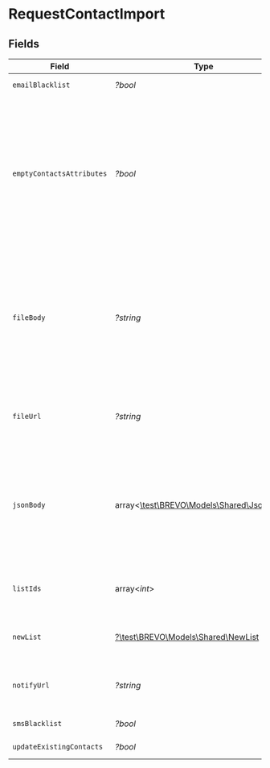 # RequestContactImport


## Fields

| Field                                                                                                                                                                                                                                                                                                                                                                                      | Type                                                                                                                                                                                                                                                                                                                                                                                       | Required                                                                                                                                                                                                                                                                                                                                                                                   | Description                                                                                                                                                                                                                                                                                                                                                                                | Example                                                                                                                                                                                                                                                                                                                                                                                    |
| ------------------------------------------------------------------------------------------------------------------------------------------------------------------------------------------------------------------------------------------------------------------------------------------------------------------------------------------------------------------------------------------ | ------------------------------------------------------------------------------------------------------------------------------------------------------------------------------------------------------------------------------------------------------------------------------------------------------------------------------------------------------------------------------------------ | ------------------------------------------------------------------------------------------------------------------------------------------------------------------------------------------------------------------------------------------------------------------------------------------------------------------------------------------------------------------------------------------ | ------------------------------------------------------------------------------------------------------------------------------------------------------------------------------------------------------------------------------------------------------------------------------------------------------------------------------------------------------------------------------------------ | ------------------------------------------------------------------------------------------------------------------------------------------------------------------------------------------------------------------------------------------------------------------------------------------------------------------------------------------------------------------------------------------ |
| `emailBlacklist`                                                                                                                                                                                                                                                                                                                                                                           | *?bool*                                                                                                                                                                                                                                                                                                                                                                                    | :heavy_minus_sign:                                                                                                                                                                                                                                                                                                                                                                         | To blacklist all the contacts for email                                                                                                                                                                                                                                                                                                                                                    | false                                                                                                                                                                                                                                                                                                                                                                                      |
| `emptyContactsAttributes`                                                                                                                                                                                                                                                                                                                                                                  | *?bool*                                                                                                                                                                                                                                                                                                                                                                                    | :heavy_minus_sign:                                                                                                                                                                                                                                                                                                                                                                         | To facilitate the choice to erase any attribute of the existing contacts with empty value. emptyContactsAttributes = true means the empty fields in your import will erase any attribute that currently contain data in Brevo, & emptyContactsAttributes = false means the empty fields will not affect your existing data ( **only available if `updateExistingContacts` set to true **)<br/> | true                                                                                                                                                                                                                                                                                                                                                                                       |
| `fileBody`                                                                                                                                                                                                                                                                                                                                                                                 | *?string*                                                                                                                                                                                                                                                                                                                                                                                  | :heavy_minus_sign:                                                                                                                                                                                                                                                                                                                                                                         | **Mandatory if fileUrl and jsonBody is not defined.** CSV content to be imported. Use semicolon to separate multiple attributes. **Maximum allowed file body size is 10MB** . However we recommend a safe limit of around 8 MB to avoid the issues caused due to increase of file body size while parsing. Please use fileUrl instead to import bigger files.<br/>                         | NAME;SURNAME;EMAIL<br/>Smith;John;john.smith@example.com<br/>Roger;Ellie;ellie36@example.com                                                                                                                                                                                                                                                                                               |
| `fileUrl`                                                                                                                                                                                                                                                                                                                                                                                  | *?string*                                                                                                                                                                                                                                                                                                                                                                                  | :heavy_minus_sign:                                                                                                                                                                                                                                                                                                                                                                         | **Mandatory if fileBody and jsonBody is not defined.** URL of the file to be imported (**no local file**). Possible file formats:<br/>#### .txt, .csv, .json<br/>                                                                                                                                                                                                                          | https://importfile.domain.com                                                                                                                                                                                                                                                                                                                                                              |
| `jsonBody`                                                                                                                                                                                                                                                                                                                                                                                 | array<[\test\BREVO\Models\Shared\JsonBody](../../Models/Shared/JsonBody.md)>                                                                                                                                                                                                                                                                                                               | :heavy_minus_sign:                                                                                                                                                                                                                                                                                                                                                                         | **Mandatory if fileUrl and fileBody is not defined.** JSON content to be imported. **Maximum allowed json body size is 10MB** . However we recommend a safe limit of around 8 MB to avoid the issues caused due to increase of json body size while parsing. Please use fileUrl instead to import bigger files.<br/>                                                                       | [object Object]                                                                                                                                                                                                                                                                                                                                                                            |
| `listIds`                                                                                                                                                                                                                                                                                                                                                                                  | array<*int*>                                                                                                                                                                                                                                                                                                                                                                               | :heavy_minus_sign:                                                                                                                                                                                                                                                                                                                                                                         | **Mandatory if newList is not defined.** Ids of the lists in which the contacts shall be imported. For example, **[2, 4, 7]**.<br/>                                                                                                                                                                                                                                                        | 76                                                                                                                                                                                                                                                                                                                                                                                         |
| `newList`                                                                                                                                                                                                                                                                                                                                                                                  | [?\test\BREVO\Models\Shared\NewList](../../Models/Shared/NewList.md)                                                                                                                                                                                                                                                                                                                       | :heavy_minus_sign:                                                                                                                                                                                                                                                                                                                                                                         | To create a new list and import the contacts into it, pass the listName and an optional folderId.                                                                                                                                                                                                                                                                                          |                                                                                                                                                                                                                                                                                                                                                                                            |
| `notifyUrl`                                                                                                                                                                                                                                                                                                                                                                                | *?string*                                                                                                                                                                                                                                                                                                                                                                                  | :heavy_minus_sign:                                                                                                                                                                                                                                                                                                                                                                         | URL that will be called once the import process is finished. For reference, https://help.brevo.com/hc/en-us/articles/360007666479                                                                                                                                                                                                                                                          | http://requestb.in/173lyyx1                                                                                                                                                                                                                                                                                                                                                                |
| `smsBlacklist`                                                                                                                                                                                                                                                                                                                                                                             | *?bool*                                                                                                                                                                                                                                                                                                                                                                                    | :heavy_minus_sign:                                                                                                                                                                                                                                                                                                                                                                         | To blacklist all the contacts for sms                                                                                                                                                                                                                                                                                                                                                      | false                                                                                                                                                                                                                                                                                                                                                                                      |
| `updateExistingContacts`                                                                                                                                                                                                                                                                                                                                                                   | *?bool*                                                                                                                                                                                                                                                                                                                                                                                    | :heavy_minus_sign:                                                                                                                                                                                                                                                                                                                                                                         | To facilitate the choice to update the existing contacts                                                                                                                                                                                                                                                                                                                                   | true                                                                                                                                                                                                                                                                                                                                                                                       |